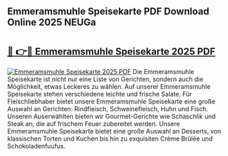 ## Emmeramsmuhle Speisekarte PDF Download Online 2025 NEUGa

# <h2><a href="http://gc9atb.nevu.top/?p=Emmeramsmuhle+Speisekarte">🔗 👉🔴 Emmeramsmuhle Speisekarte 2025 PDF</a></h2>

[![Emmeramsmuhle Speisekarte 2025 PDF](https://i.imgur.com/dBaPXMq.png)](http://gc9atb.nevu.top/?p=Emmeramsmuhle+Speisekarte)
Die Emmeramsmuhle Speisekarte ist nicht nur eine Liste von Gerichten, sondern auch die Möglichkeit, etwas Leckeres zu wählen. Auf unserer Emmeramsmuhle Speisekarte stehen verschiedene leichte und frische Salate. Für Fleischliebhaber bietet unsere Emmeramsmuhle Speisekarte eine große Auswahl an Gerichten: Rindfleisch, Schweinefleisch, Huhn und Fisch. Unseren Auserwählten bieten wir Gourmet-Gerichte wie Schaschlik und Steak an, die auf frischem Feuer zubereitet werden. Unsere Emmeramsmuhle Speisekarte bietet eine große Auswahl an Desserts, von klassischen Torten und Kuchen bis hin zu exquisiten Crème Brûlée und Schokoladenfuufus.
